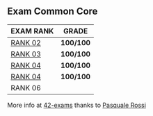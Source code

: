 ## Exam Common Core

EXAM RANK          |  GRADE		|
|-------------------------|:-------------------------:|
|[RANK 02](https://github.com/aceyzz/42-Exam/tree/master/exam_rank_02)  |  **100/100** |
|[RANK 03](https://github.com/aceyzz/42-Exam/tree/master/exam_rank_03)  |  **100/100** |
|[RANK 04](https://github.com/aceyzz/42-Exam/tree/master/exam_rank_04)  |  **100/100** |
|[RANK 04](https://github.com/aceyzz/42-Exam/tree/master/exam_rank_05)  |  **100/100** |
|RANK 06  |              |


More info at [42-exams](https://github.com/pasqualerossi/42-Exams) thanks to [Pasquale Rossi](https://github.com/pasqualerossi)
